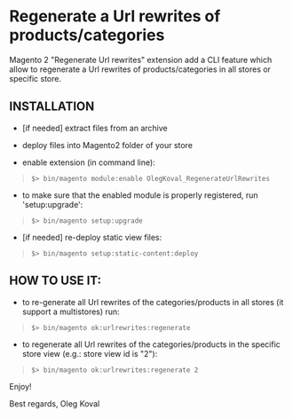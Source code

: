 Regenerate a Url rewrites of products/categories
=====================

Magento 2 "Regenerate Url rewrites" extension add a CLI feature which allow to regenerate a Url rewrites of products/categories in all stores or specific store.

## INSTALLATION
* [if needed] extract files from an archive

* deploy files into Magento2 folder of your store

* enable extension (in command line):
>`$> bin/magento module:enable OlegKoval_RegenerateUrlRewrites`

* to make sure that the enabled module is properly registered, run 'setup:upgrade':
>`$> bin/magento setup:upgrade`

* [if needed] re-deploy static view files:
>`$> bin/magento setup:static-content:deploy`


## HOW TO USE IT:
* to re-generate all Url rewrites of the categories/products in all stores (it support a multistores) run:
>`$> bin/magento ok:urlrewrites:regenerate`

* to regenerate all Url rewrites of the categories/products in the specific store view (e.g.: store view id is "2"):
>`$> bin/magento ok:urlrewrites:regenerate 2`

Enjoy!

Best regards,
Oleg Koval